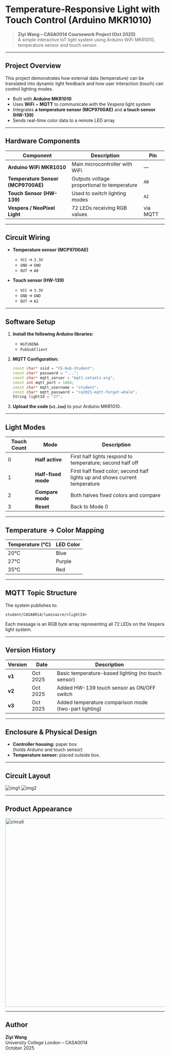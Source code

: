 # Temperature-Responsive Light with Touch Control (Arduino MKR1010)

> **Ziyi Wang – CASA0014 Coursework Project (Oct 2025)**  
> A simple interactive IoT light system using Arduino WiFi MKR1010, temperature sensor and touch sensor.

---

## Project Overview

This project demonstrates how external data (temperature) can be translated into dynamic light feedback and how user interaction (touch) can control lighting modes.

- Built with **Arduino MKR1010**
- Uses **WiFi** + **MQTT** to communicate with the *Vespera* light system
- Integrates **a temperature sensor (MCP9700AE)** and **a touch sensor (HW-139)**
- Sends real-time color data to a remote LED array

---

## Hardware Components

| Component | Description | Pin |
|------------|--------------|-----|
| **Arduino WiFi MKR1010** | Main microcontroller with WiFi | — |
| **Temperature Sensor (MCP9700AE)** | Outputs voltage proportional to temperature | `A0` |
| **Touch Sensor (HW-139)** | Used to switch lighting modes | `A2` |
| **Vespera / NeoPixel Light** | 72 LEDs receiving RGB values | via MQTT |

---

## Circuit Wiring

- **Temperature sensor (MCP9700AE)**
  - `VCC` → `3.3V`
  - `GND` → `GND`
  - `OUT` → `A0`

- **Touch sensor (HW-139)**
  - `VCC` → `3.3V`
  - `GND` → `GND`
  - `OUT` → `A2`

---

## Software Setup

1. **Install the following Arduino libraries:**
   - `WiFiNINA`
   - `PubSubClient`

2. **MQTT Configuration:**
   ```cpp
   const char* ssid = "CE-Hub-Student";
   const char* password = "...";
   const char* mqtt_server = "mqtt.cetools.org";
   const int mqtt_port = 1884;
   const char* mqtt_username = "student";
   const char* mqtt_password = "ce2021-mqtt-forget-whale";
   String lightId = "27";
   ```

3. **Upload the code (`v1.ino`)** to your Arduino MKR1010.

---

## Light Modes

| Touch Count | Mode | Description |
|--------------|------|-------------|
| 0 | **Half active** | First half lights respond to temperature; second half off |
| 1 | **Half-fixed mode** | First half fixed color; second half lights up and shows current temperature |
| 2 | **Compare mode** | Both halves fixed colors and compare |
| 3 | **Reset** | Back to Mode 0 |

---

## Temperature → Color Mapping

| Temperature (°C) | LED Color |
|------------------|------------|
| 20°C | Blue |
| 27°C | Purple |
| 35°C | Red |

---

## MQTT Topic Structure

The system publishes to:
```
student/CASA0014/luminaire/<lightId>
```
Each message is an RGB byte array representing all 72 LEDs on the Vespera light system.

---

## Version History

| Version | Date | Description |
|----------|------|-------------|
| **v1** | Oct 2025 | Basic temperature-based lighting (no touch sensor) |
| **v2** | Oct 2025 | Added HW-139 touch sensor as ON/OFF switch |
| **v3** | Oct 2025 | Added temperature comparison mode (two-part lighting) |

---

## Enclosure & Physical Design

- **Controller housing:** paper box  
  (holds Arduino and touch sensor)
- **Temperature sensor:** placed outside box.

---

## Circuit Layout

![img1](https://github.com/user-attachments/assets/33a815fd-ac14-4a79-9aed-d3901c26eb64)
![img2](https://github.com/user-attachments/assets/6724ecc6-d47c-40c9-9192-34aad46b301e)

---

## Product Appearance

<img width="1096" height="593" alt="circuit" src="https://github.com/user-attachments/assets/f9fc74f8-8f6a-4daa-886a-0d8c79399c9d" />

---

## Author

**Ziyi Wang**  
University College London – CASA0014  
October 2025
